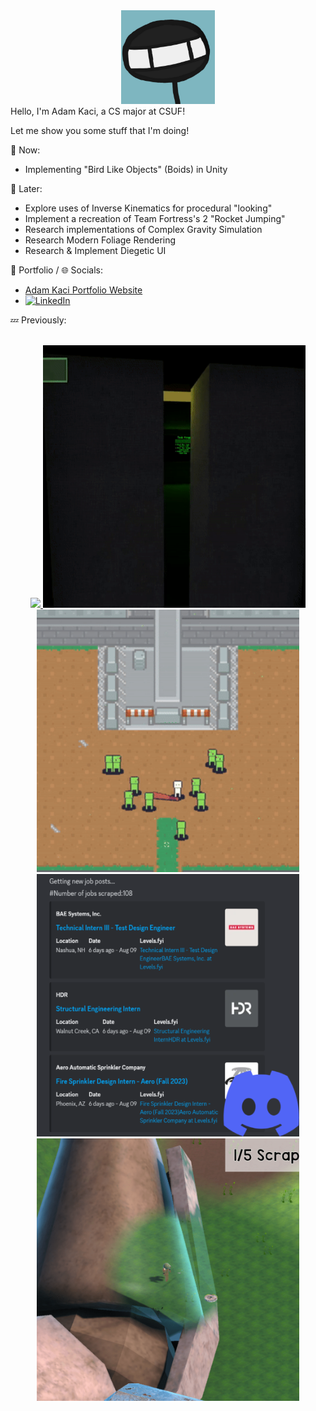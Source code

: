 <div align="center">
<img src="Images/Stickguy.png" width="150">
</div>
Hello, I'm Adam Kaci, a CS major at CSUF!

Let me show you some stuff that I'm doing!

:speech_balloon: Now:
- Implementing "Bird Like Objects" (Boids) in Unity

:thought_balloon: Later:
- Explore uses of Inverse Kinematics for procedural "looking"
- Implement a recreation of Team Fortress's 2 "Rocket Jumping"
- Research implementations of Complex Gravity Simulation
- Research Modern Foliage Rendering
- Research & Implement Diegetic UI

📝 Portfolio / 🌐 Socials:
- <a href = "https://adamkaciportfolio.myportfolio.com/work"> Adam Kaci Portfolio Website</a> </br>
- [![LinkedIn](https://img.shields.io/badge/-LinkedIn-0077B5?style=flat&logo=linkedin&logoColor=white)](https://www.linkedin.com/in/adam-kaci-70694a24b/) </br>

:zzz: Previously:

</br>

<div align="center">
  <a href="https://github.com/Adam101k/Boids-Bird-Like-Objects"><img src="Images/FinalBoids.gif" width = "420"> </a>
  <a href="https://stickguy101.itch.io/disquietude"><img src="Images/Disquietude.gif" width="420"></a> </br>
  <a href="https://github.com/Adam101k/2-The-Vault"><img src="Images/ToTheVault.gif" width="420"></a>
  <a href="https://github.com/Adam101k/Internship-Discord-Bot"><img src="Images/DiscordBot.png" width="420"></a> </br>
  <a href="https://github.com/Adam101k/Unity-Shipment"><img src="Images/Shipment.png" width="420"></a>
</br>
</div>

